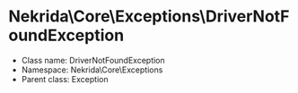 Nekrida\Core\Exceptions\DriverNotFoundException
===============






* Class name: DriverNotFoundException
* Namespace: Nekrida\Core\Exceptions
* Parent class: Exception








